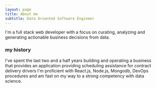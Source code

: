 ```yaml
---
layout: page
title: About me
subtitle: Data Oriented Software Engineer
---
```


I'm a full stack web developer with a focus on curating, analyzing and generating actionable business decisions from data. 

### my history

I've spent the last two and a half years building and operating a business that provides an application providing scheduling assistance for contract delivery drivers
I'm proficient with React.js, Node.js, Mongodb, DevOps procedures and am fast on my way to a strong competency with data science.
